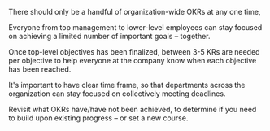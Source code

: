 There should only be a handful of organization-wide OKRs at any one time, 

Everyone from top management to lower-level employees can stay focused on achieving a limited number of important goals – together.

Once top-level objectives has been finalized, between 3-5 KRs are needed per objective to help everyone at the company know when each objective has been reached. 

It's important to have clear time frame, so that departments across the organization can stay focused on collectively meeting deadlines. 

Revisit what OKRs have/have not been achieved, to determine if you need to build upon existing progress – or set a new course.